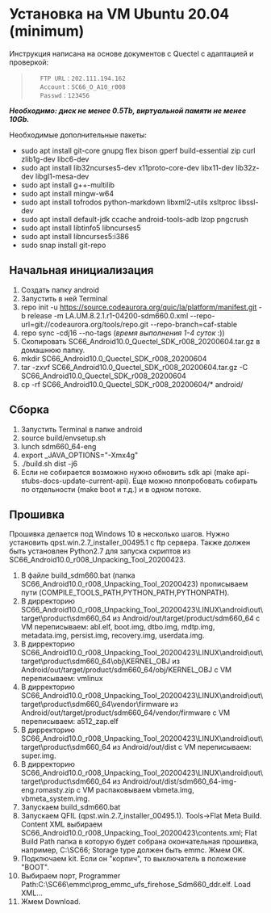 # Установка на VM Ubuntu 20.04 (minimum)

Инструкция написана на основе документов с Quectel с адаптацией и проверкой:
>        FTP URL：202.111.194.162
>        Account：SC66_O_A10_r008
>        Passwd：123456 

***Необходимо: диск не менее 0.5Tb, виртуальной памяти не менее 10Gb.***

Необходимые дополнительные пакеты:
- sudo apt install git-core gnupg flex bison gperf build-essential zip curl zlib1g-dev libc6-dev
- sudo apt install lib32ncurses5-dev x11proto-core-dev libx11-dev lib32z-dev libgl1-mesa-dev 
- sudo apt install g++-multilib 
- sudo apt install mingw-w64
- sudo apt install tofrodos python-markdown libxml2-utils xsltproc libssl-dev
- sudo apt install default-jdk ccache android-tools-adb lzop pngcrush
- sudo apt install libtinfo5 libncurses5
- sudo apt install libncurses5:i386
- sudo snap install git-repo

## Начальная инициализация
1. Создать папку android
2. Запустить в ней Terminal
3. repo init -u https://source.codeaurora.org/quic/la/platform/manifest.git -b release -m LA.UM.8.2.1.r1-04200-sdm660.0.xml --repo-url=git://codeaurora.org/tools/repo.git --repo-branch=caf-stable
4. repo sync -cdj16 --no-tags (*время выполнения 1-4 суток* :))
5. Скопировать SC66_Android10.0_Quectel_SDK_r008_20200604.tar.gz в домашнюю папку.
6.  mkdir SC66_Android10.0_Quectel_SDK_r008_20200604
7.  tar -zxvf  SC66_Android10.0_Quectel_SDK_r008_20200604.tar.gz -C SC66_Android10.0_Quectel_SDK_r008_20200604
8.  cp  -rf  SC66_Android10.0_Quectel_SDK_r008_20200604/*   android/ 

## Сборка
1. Запустить Terminal в папке android
2. source build/envsetup.sh
3. lunch sdm660_64-eng
4. export _JAVA_OPTIONS="-Xmx4g"
5. ./build.sh dist -j6
6. Если не собирается возможно нужно обновить sdk api (make api-stubs-docs-update-current-api). Еще можно ппопробовать собирать по отдельности (make boot и т.д.) и в одном потоке.

## Прошивка
Прошивка делается под Windows 10 в несколько шагов. Нужно установить qpst.win.2.7_installer_00495.1 c ftp сервера. Также должен быть установлен Python2.7 для запуска скриптов из SC66_Android10.0_r008_Unpacking_Tool_20200423.
1. В файле build_sdm660.bat (папка SC66_Android10.0_r008_Unpacking_Tool_20200423) прописываем пути (COMPILE_TOOLS_PATH,PYTHON_PATH,PYTHONPATH).
2. В дирректорию SC66_Android10.0_r008_Unpacking_Tool_20200423\LINUX\android\out\target\product\sdm660_64 из Android/out/target/product/sdm660_64 с VM переписываем: abl.elf, boot.img, dtbo.img, mdtp.img, metadata.img, persist.img, recovery.img, userdata.img.
3. В дирректорию  SC66_Android10.0_r008_Unpacking_Tool_20200423\LINUX\android\out\target\product\sdm660_64\obj\KERNEL_OBJ из Android/out/target/product/sdm660_64/obj/KERNEL_OBJ с VM переписываем: vmlinux
4. В дирректорию  SC66_Android10.0_r008_Unpacking_Tool_20200423\LINUX\android\out\target\product\sdm660_64\vendor\firmware из Android/out/target/product/sdm660_64/vendor/firmware с VM переписываем: a512_zap.elf
5. В дирректорию SC66_Android10.0_r008_Unpacking_Tool_20200423\LINUX\android\out\target\product\sdm660_64 из Android/out/dist с VM переписываем: super.img.
6. В дирректорию SC66_Android10.0_r008_Unpacking_Tool_20200423\LINUX\android\out\target\product\sdm660_64 из Android/out/dist/sdm660_64-img-eng.romasty.zip с VM распаковываем vbmeta.img, vbmeta_system.img.
7. Запускаем build_sdm660.bat
8. Запускаем QFIL (qpst.win.2.7_installer_00495.1). Tools->Flat Meta Build. Content XML выбираем  SC66_Android10.0_r008_Unpacking_Tool_20200423\contents.xml; Flat Build Path папка в которую будет собрана окончательная прошивка, например, C:\SC66; Storage type должен быть emmc. Жмем OK.
9. Подключаем kit. Если он "корпич", то выключатель в положение "BOOT".
10. Выбираем порт, Programmer Path:C:\SC66\emmc\prog_emmc_ufs_firehose_Sdm660_ddr.elf. Load XML...
11. Жмем Download.

